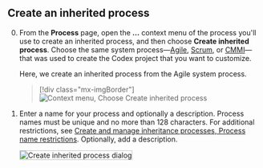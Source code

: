 
<a id="create-inherited-process"></a>
## Create an inherited process
  
0. From the **Process** page, open the **&hellip;** context menu of the process you'll use to create an inherited process, and then choose **Create inherited process**. Choose the same system process&mdash;[Agile](/vsts/work/work-items/guidance/agile-process), [Scrum](/vsts/work/work-items/guidance/scrum-process), or [CMMI](/vsts/work/work-items/guidance/cmmi-proces)&mdash;that was used to create the Codex project that you want to customize. 

	Here, we create an inherited process from the Agile system process.   

	> [!div class="mx-imgBorder"]  
	> ![Context menu, Choose Create inherited process](/vsts/settings/work/_img/process/create-inherited-process.png) 

0.	Enter a name for your process and optionally a description. Process names must be unique and no more than 128 characters. For additional restrictions, see [Create and manage inheritance processes, Process name restrictions](/vsts/settings/manage-process#process-naming). Optionally, add a description.   

	<img src="/vsts/settings/work/_img/process/create-inherited-process-dialog.png" alt="Create inherited process dialog" style="border: 1px solid #C3C3C3;" />  